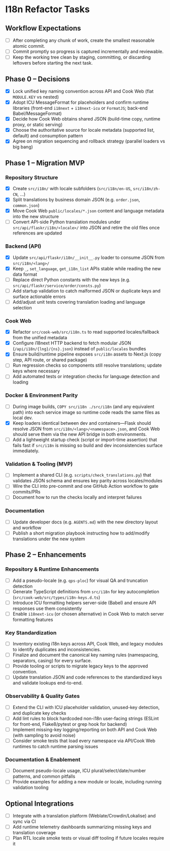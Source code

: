 # I18n Refactor Tasks

## Workflow Expectations
- [ ] After completing any chunk of work, create the smallest reasonable atomic commit.
- [ ] Commit promptly so progress is captured incrementally and reviewable.
- [ ] Keep the working tree clean by staging, committing, or discarding leftovers before starting the next task.

## Phase 0 – Decisions
- [x] Lock unified key naming convention across API and Cook Web (flat `MODULE.KEY` vs nested)
- [x] Adopt ICU MessageFormat for placeholders and confirm runtime libraries (front-end `i18next` + `i18next-icu` or `FormatJS`; back-end Babel/MessageFormat)
- [x] Decide how Cook Web obtains shared JSON (build-time copy, runtime proxy, or static serving)
- [x] Choose the authoritative source for locale metadata (supported list, default) and consumption pattern
- [x] Agree on migration sequencing and rollback strategy (parallel loaders vs big bang)

## Phase 1 – Migration MVP

### Repository Structure
- [x] Create `src/i18n/` with locale subfolders (`src/i18n/en-US`, `src/i18n/zh-CN`, ...)
- [x] Split translations by business domain JSON (e.g. `order.json`, `common.json`)
- [x] Move Cook Web `public/locales/*.json` content and language metadata into the new structure
- [ ] Convert API-side Python translation modules under `src/api/flaskr/i18n/<locale>/` into JSON and retire the old files once references are updated

### Backend (API)
- [x] Update `src/api/flaskr/i18n/__init__.py` loader to consume JSON from `src/i18n/<lang>/`
- [x] Keep `_`, `set_language`, `get_i18n_list` APIs stable while reading the new data format
- [ ] Replace direct Python constants with the new keys (e.g. `src/api/flaskr/service/order/consts.py`)
- [ ] Add startup validation to catch malformed JSON or duplicate keys and surface actionable errors
- [ ] Add/adjust unit tests covering translation loading and language selection

### Cook Web
- [x] Refactor `src/cook-web/src/i18n.ts` to read supported locales/fallback from the unified metadata
- [x] Configure i18next HTTP backend to fetch modular JSON (`/api/i18n/{lng}/{ns}.json`) instead of `public/locales` bundles
- [x] Ensure build/runtime pipeline exposes `src/i18n` assets to Next.js (copy step, API route, or shared package)
- [ ] Run regression checks so components still resolve translations; update keys where necessary
- [ ] Add automated tests or integration checks for language detection and loading

### Docker & Environment Parity
- [ ] During image builds, `COPY src/i18n ./src/i18n` (and any equivalent path) into each service image so runtime code reads the same files as local dev.
- [x] Keep loaders identical between dev and containers—Flask should resolve JSON from `src/i18n/<lang>/<namespace>.json`, and Cook Web should serve them via the new API bridge in both environments.
- [ ] Add a lightweight startup check (script or import-time assertion) that fails fast if `src/i18n` is missing so build and dev inconsistencies surface immediately.

### Validation & Tooling (MVP)
- [ ] Implement a shared CLI (e.g. `scripts/check_translations.py`) that validates JSON schema and ensures key parity across locales/modules
- [ ] Wire the CLI into pre-commit and one GitHub Action workflow to gate commits/PRs
- [ ] Document how to run the checks locally and interpret failures

### Documentation
- [ ] Update developer docs (e.g. `AGENTS.md`) with the new directory layout and workflow
- [ ] Publish a short migration playbook instructing how to add/modify translations under the new system

## Phase 2 – Enhancements

### Repository & Runtime Enhancements
- [ ] Add a pseudo-locale (e.g. `qps-ploc`) for visual QA and truncation detection
- [ ] Generate TypeScript definitions from `src/i18n` for key autocompletion (`src/cook-web/src/types/i18n-keys.d.ts`)
- [ ] Introduce ICU formatting helpers server-side (Babel) and ensure API responses use them consistently
- [ ] Enable `i18next-icu` (or chosen alternative) in Cook Web to match server formatting features

### Key Standardization
- [ ] Inventory existing i18n keys across API, Cook Web, and legacy modules to identify duplicates and inconsistencies.
- [ ] Finalize and document the canonical key naming rules (namespacing, separators, casing) for every surface.
- [ ] Provide tooling or scripts to migrate legacy keys to the approved convention.
- [ ] Update translation JSON and code references to the standardized keys and validate lookups end-to-end.

### Observability & Quality Gates
- [ ] Extend the CLI with ICU placeholder validation, unused-key detection, and duplicate key checks
- [ ] Add lint rules to block hardcoded non-i18n user-facing strings (ESLint for front-end, Flake8/pytest or grep hook for backend)
- [ ] Implement missing-key logging/reporting on both API and Cook Web (with sampling to avoid noise)
- [ ] Consider smoke tests that load every namespace via API/Cook Web runtimes to catch runtime parsing issues

### Documentation & Enablement
- [ ] Document pseudo-locale usage, ICU plural/select/date/number patterns, and common pitfalls
- [ ] Provide examples for adding a new module or locale, including running validation tooling

## Optional Integrations
- [ ] Integrate with a translation platform (Weblate/Crowdin/Lokalise) and sync via CI
- [ ] Add runtime telemetry dashboards summarizing missing keys and translation coverage
- [ ] Plan RTL locale smoke tests or visual diff tooling if future locales require it
